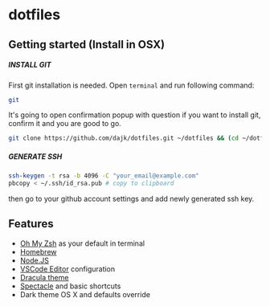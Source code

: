 # dotfiles

## Getting started (Install in OSX)

##### INSTALL GIT

First git installation is needed. Open `terminal` and run following command:
```sh
git
```
It's going to open confirmation popup with question if you want to install git, confirm it and you are good to go.

```sh
git clone https://github.com/dajk/dotfiles.git ~/dotfiles && (cd ~/dotfiles && ./install.sh) && rm ~/dotfiles
```

##### GENERATE SSH
```sh
ssh-keygen -t rsa -b 4096 -C "your_email@example.com"
pbcopy < ~/.ssh/id_rsa.pub # copy to clipboard
```
then go to your github account settings and add newly generated ssh key.

## Features

  - [Oh My Zsh](https://github.com/robbyrussell/oh-my-zsh) as your default in terminal
  - [Homebrew](http://brew.sh/)
  - [Node.JS](https://nodejs.org/en/)
  - [VSCode Editor](https://github.com/phoinixi/dotfiles/tree/master/vscode) configuration
  - [Dracula theme](https://draculatheme.com/terminal/)
  - [Spectacle](https://www.spectacleapp.com) and basic shortcuts
  - Dark theme OS X and defaults override
